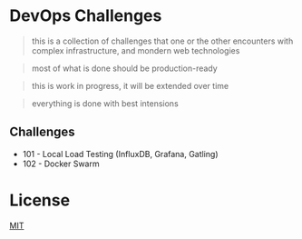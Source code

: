 # DevOps Challenges

> this is a collection of challenges that one or the other encounters with complex infrastructure, and mondern web technologies

> most of what is done should be production-ready

> this is work in progress, it will be extended over time

> everything is done with best intensions

## Challenges

* 101 - Local Load Testing (InfluxDB, Grafana, Gatling)
* 102 - Docker Swarm

# License
[MIT](/LICENSE)